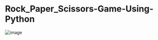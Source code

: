 # Rock_Paper_Scissors-Game-Using-Python
![image](https://github.com/user-attachments/assets/207f8e56-daed-41f9-b823-b928da39ee17)
